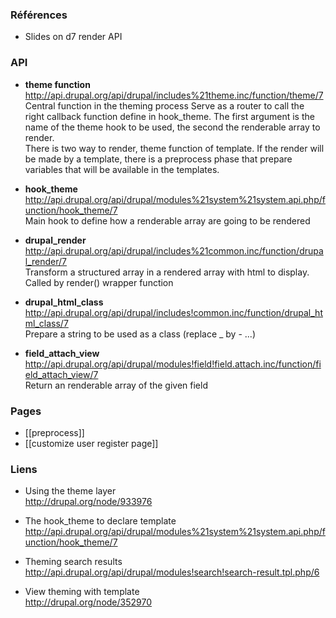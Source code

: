 ### Références 

* Slides on d7 render API

### API

* **theme function**   
http://api.drupal.org/api/drupal/includes%21theme.inc/function/theme/7   
Central function in the theming process
Serve as a router to call the right callback function define in hook_theme. The first argument is the name of the theme hook to be used, the second the renderable array to render.   
There is two way to render, theme function of template. If the render will be made by a template, there is a preprocess phase that prepare variables that will be available in the templates. 


* **hook_theme**   
http://api.drupal.org/api/drupal/modules%21system%21system.api.php/function/hook_theme/7   
Main hook to define how a renderable array are going to be rendered

* **drupal_render**   
http://api.drupal.org/api/drupal/includes%21common.inc/function/drupal_render/7   
Transform a structured array in a rendered array with html to display. 
Called by render() wrapper function

* **drupal_html_class**   
http://api.drupal.org/api/drupal/includes!common.inc/function/drupal_html_class/7   
Prepare a string to be used as a class (replace _ by - ...)   


* **field_attach_view**   
http://api.drupal.org/api/drupal/modules!field!field.attach.inc/function/field_attach_view/7    
Return an renderable array of the given field 

### Pages 

* [[preprocess]]
* [[customize user register page]]

### Liens 

* Using the theme layer    
http://drupal.org/node/933976

* The hook_theme to declare template   
http://api.drupal.org/api/drupal/modules%21system%21system.api.php/function/hook_theme/7

* Theming search results    
http://api.drupal.org/api/drupal/modules!search!search-result.tpl.php/6

* View theming with template   
http://drupal.org/node/352970